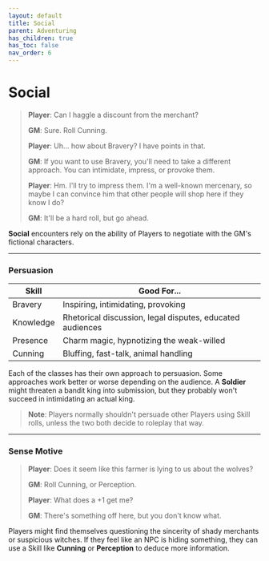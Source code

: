 ```yaml
---
layout: default
title: Social
parent: Adventuring
has_children: true
has_toc: false
nav_order: 6
---
```


# Social

> **Player**: Can I haggle a discount from the merchant?
>
> **GM**: Sure. Roll Cunning.
>
> **Player**: Uh... how about Bravery? I have points in that.
>
> **GM**: If you want to use Bravery, you'll need to take a different approach. You can intimidate, impress, or provoke them.
>
> **Player**: Hm. I'll try to impress them. I'm a well-known mercenary, so maybe I can convince him that other people will shop here if they know I do?
>
> **GM**: It'll be a hard roll, but go ahead.

**Social** encounters rely on the ability of Players to negotiate with the GM's fictional characters.

---

### Persuasion

| Skill     | Good For...                                               |
| --------- | --------------------------------------------------------- |
| Bravery   | Inspiring, intimidating, provoking                        |
| Knowledge | Rhetorical discussion, legal disputes, educated audiences |
| Presence  | Charm magic, hypnotizing the weak-willed                  |
| Cunning   | Bluffing, fast-talk, animal handling                      |

Each of the classes has their own approach to persuasion. Some approaches work better or worse depending on the audience. A **<span style="color: {{ site.soldier_color }}">Soldier</span>** might threaten a bandit king into submission, but they probably won't succeed in intimidating an actual king.

> **Note**: Players normally shouldn't persuade other Players using Skill rolls, unless the two both decide to roleplay that way.

---

### Sense Motive

> **Player**: Does it seem like this farmer is lying to us about the wolves?
>
> **GM**: Roll Cunning, or Perception.
>
> **Player**: What does a +1 get me?
>
> **GM**: There's something off here, but you don't know what.

Players might find themselves questioning the sincerity of shady merchants or suspicious witches. If they feel like an NPC is hiding something, they can use a Skill like **<span style="color: {{ site.scoundrel_color }}">Cunning</span>** or **<span style="color: {{ site.alchemist_color }}">Perception</span>** to deduce more information.
